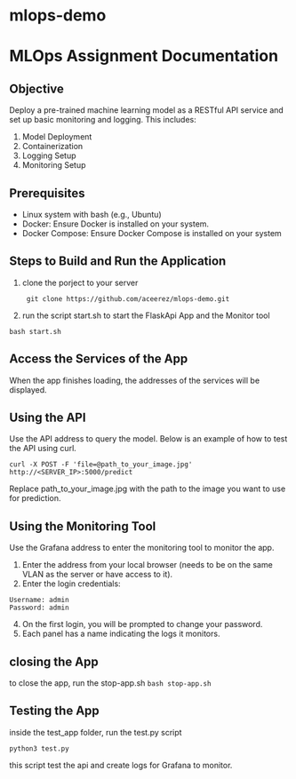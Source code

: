 # mlops-demo
# MLOps Assignment Documentation
## Objective
Deploy a pre-trained machine learning model as a RESTful API service and set up basic monitoring and logging. This includes:
1. Model Deployment
2.	Containerization
3.	Logging Setup
4.	Monitoring Setup
## Prerequisites
* Linux system with bash (e.g., Ubuntu)
* Docker: Ensure Docker is installed on your system.
* Docker Compose: Ensure Docker Compose is installed on your system

## Steps to Build and Run the Application

1. clone the porject to your server
   
   ``` git clone https://github.com/aceerez/mlops-demo.git```

2. run the script start.sh to start the FlaskApi App and the Monitor tool 
   
```bash start.sh ```

## Access the Services of the App
When the app finishes loading, the addresses of the services will be displayed.
## Using the API
 Use the API address to query the model. Below is an example of how to test the API using curl.
 
 ``` curl -X POST -F 'file=@path_to_your_image.jpg' http://<SERVER_IP>:5000/predict ```
 
Replace path_to_your_image.jpg with the path to the image you want to use for prediction.

## Using the Monitoring Tool
Use the Grafana address to enter the monitoring tool to monitor the app.
1. Enter the address from your local browser (needs to be on the same VLAN as the server or have access to it).
2. Enter the login credentials:
```
Username: admin
Password: admin
```
4. On the first login, you will be prompted to change your password.
5. Each panel has a name indicating the logs it monitors.

## closing the App
to close the app, run the stop-app.sh
```bash stop-app.sh```

## Testing the App
inside the test_app folder, run the test.py script 

``` python3 test.py ```

this script test the api and create logs for Grafana to monitor. 
